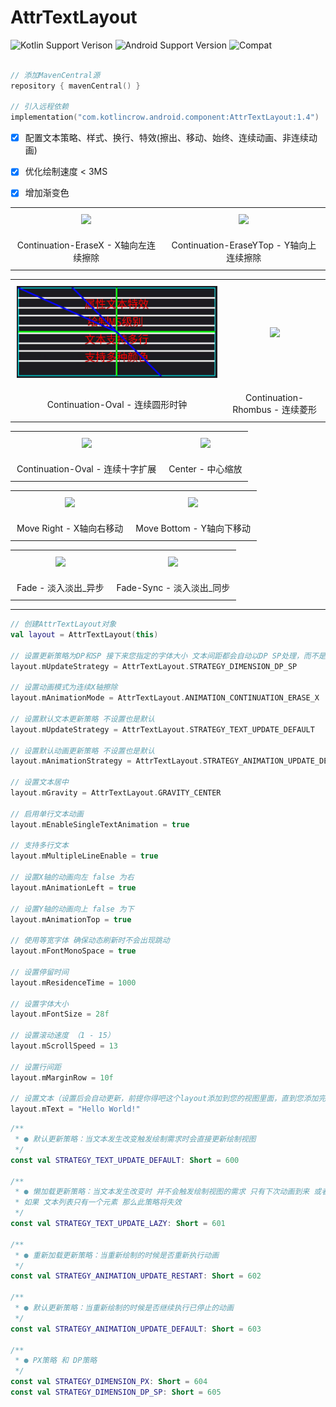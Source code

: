 # AttrTextLayout

![Kotlin Support Verison](https://img.shields.io/badge/Kotlin_Version-1.3.0+-blue) ![Android Support Version](https://img.shields.io/badge/Android_Version-4.4+-blue) ![Compat](https://img.shields.io/badge/Compat-AndroidX_&_Support_Library-blue)

```kotlin

// 添加MavenCentral源
repository { mavenCentral() }

// 引入远程依赖
implementation("com.kotlincrow.android.component:AttrTextLayout:1.4")
```

- [x] 配置文本策略、样式、换行、特效(擦出、移动、始终、连续动画、非连续动画)
- [x] 优化绘制速度 < 3MS
- [x] 增加渐变色


<table>
	<tr>
		<td align="center" style="padding: 10px;"><img src="docs/img/Continuation-EraseXLeft.gif"></td>
		<td align="center" style="padding: 10px;"><img src="docs/img/Continuation-EraseYTop.gif"></td>
	</tr>
    <tr>
		<td align="center" style="padding: 10px;">Continuation-EraseX - X轴向左连续擦除</td>
		<td align="center" style="padding: 10px;">Continuation-EraseYTop - Y轴向上连续擦除</td>
	</tr>
</table>

<table>
	<tr>
		<td align="center" style="padding: 10px;"><img src="docs/img/Continuation-Oval.gif"></td>
		<td align="center" style="padding: 10px;"><img src="docs/img/Continuation-Rhombus.gif"></td>
	</tr>
    <tr>
		<td align="center" style="padding: 10px;">Continuation-Oval - 连续圆形时钟</td>
		<td align="center" style="padding: 10px;">Continuation-Rhombus - 连续菱形</td>
	</tr>
</table>

<table>
	<tr>
		<td align="center" style="padding: 10px;"><img src="docs/img/Continuation-Cross.gif"></td>
		<td align="center" style="padding: 10px;"><img src="docs/img/Center.gif"></td>
	</tr>
    <tr>
		<td align="center" style="padding: 10px;">Continuation-Oval - 连续十字扩展</td>
		<td align="center" style="padding: 10px;">Center - 中心缩放</td>
	</tr>
</table>

<table>
	<tr>
		<td align="center" style="padding: 10px;"><img src="docs/img/Move_XRight.gif"></td>
		<td align="center" style="padding: 10px;"><img src="docs/img/Move_YBottom.gif"></td>
	</tr>
    <tr>
		<td align="center" style="padding: 10px;">Move Right - X轴向右移动</td>
		<td align="center" style="padding: 10px;">Move Bottom - Y轴向下移动</td>
	</tr>
</table>

<table>
	<tr>
		<td align="center" style="padding: 10px;"><img src="docs/img/Fade.gif"></td>
		<td align="center" style="padding: 10px;"><img src="docs/img/Fade_Sync.gif"></td>
	</tr>
    <tr>
		<td align="center" style="padding: 10px;">Fade - 淡入淡出_异步</td>
		<td align="center" style="padding: 10px;">Fade-Sync - 淡入淡出_同步</td>
	</tr>
</table>

---

```kotlin
// 创建AttrTextLayout对象
val layout = AttrTextLayout(this)

// 设置更新策略为DP和SP 接下来您指定的字体大小 文本间距都会自动以DP SP处理，而不是像素
layout.mUpdateStrategy = AttrTextLayout.STRATEGY_DIMENSION_DP_SP

// 设置动画模式为连续X轴擦除 
layout.mAnimationMode = AttrTextLayout.ANIMATION_CONTINUATION_ERASE_X

// 设置默认文本更新策略 不设置也是默认
layout.mUpdateStrategy = AttrTextLayout.STRATEGY_TEXT_UPDATE_DEFAULT

// 设置默认动画更新策略 不设置也是默认
layout.mAnimationStrategy = AttrTextLayout.STRATEGY_ANIMATION_UPDATE_DEFAULT

// 设置文本居中
layout.mGravity = AttrTextLayout.GRAVITY_CENTER

// 启用单行文本动画
layout.mEnableSingleTextAnimation = true

// 支持多行文本
layout.mMultipleLineEnable = true

// 设置X轴的动画向左 false 为右
layout.mAnimationLeft = true

// 设置Y轴的动画向上 false 为下
layout.mAnimationTop = true

// 使用等宽字体 确保动态刷新时不会出现跳动
layout.mFontMonoSpace = true

// 设置停留时间
layout.mResidenceTime = 1000

// 设置字体大小
layout.mFontSize = 28f

// 设置滚动速度 （1 - 15）
layout.mScrollSpeed = 13

// 设置行间距
layout.mMarginRow = 10f

// 设置文本（设置后会自动更新，前提你得吧这个layout添加到您的视图里面，直到您添加完成mText也会自动生效，除非不设置）
layout.mText = "Hello World!"
```

```kotlin 策略类别
/**
 * ● 默认更新策略：当文本发生改变触发绘制需求时会直接更新绘制视图
 */
const val STRATEGY_TEXT_UPDATE_DEFAULT: Short = 600

/**
 * ● 懒加载更新策略：当文本发生改变时 并不会触发绘制视图的需求 只有下次动画到来 或者 切换到下一个文本才会重新绘制视图
 * 如果 文本列表只有一个元素 那么此策略将失效
 */
const val STRATEGY_TEXT_UPDATE_LAZY: Short = 601

/**
 * ● 重新加载更新策略：当重新绘制的时候是否重新执行动画
 */
const val STRATEGY_ANIMATION_UPDATE_RESTART: Short = 602

/**
 * ● 默认更新策略：当重新绘制的时候是否继续执行已停止的动画
 */
const val STRATEGY_ANIMATION_UPDATE_DEFAULT: Short = 603

/**
 * ● PX策略 和 DP策略
 */
const val STRATEGY_DIMENSION_PX: Short = 604
const val STRATEGY_DIMENSION_DP_SP: Short = 605
```